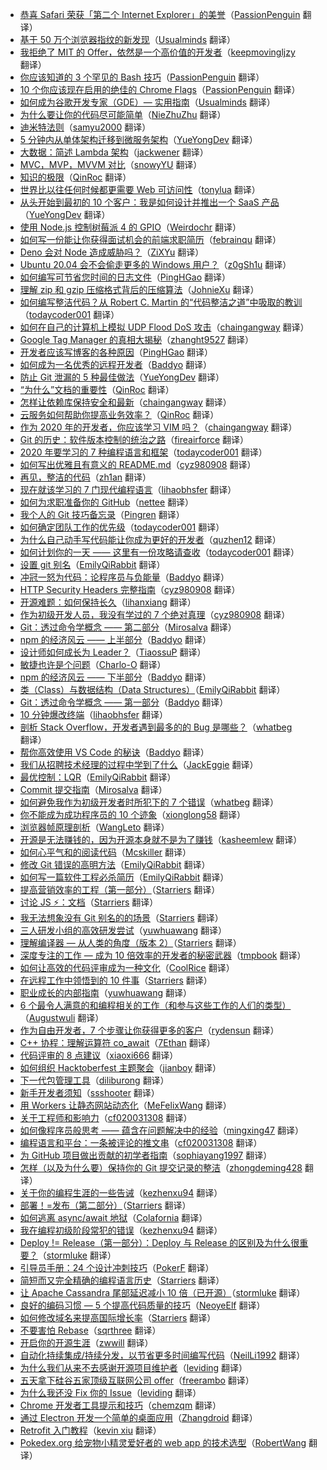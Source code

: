 * [恭喜 Safari 荣获「第二个 Internet Explorer」的美誉](https://juejin.cn/post/6929754875001569294)（[PassionPenguin](https://github.com/PassionPenguin) 翻译）
* [基于 50 万个浏览器指纹的新发现](https://juejin.cn/post/6930974348002590733)（[Usualminds](https://github.com/Usualminds) 翻译）
* [我拒绝了 MIT 的 Offer，依然是一个高价值的开发者](https://juejin.cn/post/6924489699641786375)（[keepmovingljzy](https://github.com/keepmovingljzy) 翻译）
* [你应该知道的 3 个罕见的 Bash 技巧](https://juejin.cn/post/6923190362706018318)（[PassionPenguin](https://github.com/PassionPenguin) 翻译）
* [10 个你应该现在启用的绝佳的 Chrome Flags](https://juejin.cn/post/6923198038894706701)（[PassionPenguin](https://github.com/PassionPenguin) 翻译）
* [如何成为谷歌开发专家（GDE）— 实用指南](https://juejin.cn/post/6918640631317266439)（[Usualminds](https://github.com/Usualminds) 翻译）
* [为什么要让你的代码尽可能简单](https://juejin.cn/post/6914669681500487687)（[NieZhuZhu](https://github.com/NieZhuZhu) 翻译）
* [迪米特法则](https://juejin.cn/post/6890050952049950733)（[samyu2000](https://github.com/samyu2000) 翻译）
* [5 分钟内从单体架构迁移到微服务架构](https://juejin.cn/post/6900884077226917901)（[YueYongDev](https://github.com/YueYongDev) 翻译）
* [大数据：简述 Lambda 架构](https://juejin.cn/post/6887845604886741006)（[jackwener](https://github.com/jackwener) 翻译）
* [MVC，MVP，MVVM 对比](https://juejin.cn/post/6883088734699388941)（[snowyYU](https://github.com/snowyYU) 翻译）
* [知识的极限](https://juejin.im/post/6874475968325484552)（[QinRoc](https://github.com/QinRoc) 翻译）
* [世界比以往任何时候都更需要 Web 可访问性](https://juejin.im/post/6872684910058930189)（[tonylua](https://github.com/tonylua) 翻译）
* [从头开始到最初的 10 个客户：我是如何设计并推出一个 SaaS 产品](https://juejin.im/post/6860850397293232141)（[YueYongDev](https://github.com/YueYongDev) 翻译）
* [使用 Node.js 控制树莓派 4 的 GPIO](https://juejin.im/post/6868946182325043207)（[Weirdochr](https://github.com/Weirdochr) 翻译）
* [如何写一份能让你获得面试机会的前端求职简历](https://juejin.im/post/5ef5ef41f265da22ff543630)（[febrainqu](https://github.com/febrainqu) 翻译）
* [Deno 会对 Node 造成威胁吗？](https://juejin.im/post/5ecf6f166fb9a047d77cbe35)（[ZiXYu](https://github.com/ZiXYu) 翻译）
* [Ubuntu 20.04 会不会偷走更多的 Windows 用户？](https://juejin.im/post/5ec4e7926fb9a0480067b602)（[z0gSh1u](https://github.com/z0gSh1u) 翻译）
* [如何编写可节省您时间的日志文件](https://juejin.im/post/5edf8d636fb9a047cd65d136)（[PingHGao](https://github.com/PingHGao) 翻译）
* [理解 zip 和 gzip 压缩格式背后的压缩算法](https://juejin.im/post/5ecb7f9651882542f4488845)（[JohnieXu](https://github.com/JohnieXu) 翻译）
* [如何编写整洁代码？从 Robert C. Martin 的“代码整洁之道”中吸取的教训](https://juejin.im/post/5eb78370f265da7be959ffc2)（[todaycoder001](https://github.com/todaycoder001) 翻译）
* [如何在自己的计算机上模拟 UDP Flood DoS 攻击](https://juejin.im/post/5eb8fb09e51d4540bb6172e1)（[chaingangway](https://github.com/chaingangway) 翻译）
* [Google Tag Manager 的真相大揭秘](https://juejin.im/post/5ea41a43f265da47c15cdc53)（[zhanght9527](https://github.com/zhanght9527) 翻译）
* [开发者应该写博客的各种原因](https://juejin.im/post/5ea7eb586fb9a043867d4763)（[PingHGao](https://github.com/PingHGao) 翻译）
* [如何成为一名优秀的远程开发者](https://juejin.im/post/5e9f9f64f265da47f0794a6e)（[Baddyo](https://github.com/Baddyo) 翻译）
* [防止 Git 泄漏的 5 种最佳做法](https://juejin.im/post/5e9e971851882573b047541e)（[YueYongDev](https://github.com/YueYongDev) 翻译）
* [“为什么”文档的重要性](https://juejin.im/post/5e9e2a876fb9a03c6e6438d5)（[QinRoc](https://github.com/QinRoc) 翻译）
* [怎样让依赖库保持安全和最新](https://juejin.im/post/5e8efe65f265da47dd398a54)（[chaingangway](https://github.com/chaingangway) 翻译）
* [云服务如何帮助你提高业务效率？](https://juejin.im/post/5e8d07a96fb9a03c73797cef)（[QinRoc](https://github.com/QinRoc) 翻译）
* [作为 2020 年的开发者，你应该学习 VIM 吗？](https://juejin.im/post/5e8d3205518825737a314e58)（[chaingangway](https://github.com/chaingangway) 翻译）
* [Git 的历史：软件版本控制的统治之路](https://juejin.im/post/5e69ce5af265da576e64b326)（[fireairforce](https://github.com/fireairforce) 翻译）
* [2020 年要学习的 7 种编程语言和框架](https://juejin.im/post/5e663cec518825496e786051)（[todaycoder001](https://github.com/todaycoder001) 翻译）
* [如何写出优雅且有意义的 README.md](https://juejin.im/post/5e3a7363e51d452701795512)（[cyz980908](https://github.com/cyz980908) 翻译）
* [再见，整洁的代码](https://juejin.im/post/5e2411e0f265da3e4244e683)（[zh1an](https://github.com/zh1an) 翻译）
* [现在就该学习的 7 门现代编程语言](https://juejin.im/post/5e1e00fee51d4577794c04f8)（[lihaobhsfer](https://github.com/lihaobhsfer) 翻译）
* [如何为求职准备你的 GitHub](https://juejin.im/post/5e1310a8f265da5d7275de8e)（[nettee](https://github.com/nettee) 翻译）
* [我个人的 Git 技巧备忘录](https://juejin.im/post/5e006ad4e51d45582248e63f)（[Pingren](https://github.com/Pingren) 翻译）
* [如何确定团队工作的优先级](https://juejin.im/post/5de4fc675188252edd0e2828)（[todaycoder001](https://github.com/todaycoder001) 翻译）
* [为什么自己动手写代码能让你成为更好的开发者](https://juejin.im/post/5de88ed16fb9a016470c151a)（[quzhen12](https://github.com/quzhen12) 翻译）
* [如何计划你的一天 —— 这里有一份攻略请查收](https://juejin.im/post/5db16664f265da4d4c201997)（[todaycoder001](https://github.com/todaycoder001) 翻译）
* [设置 git 别名](https://juejin.im/post/5dafc502f265da5b783f1ae1)（[EmilyQiRabbit](https://github.com/EmilyQiRabbit) 翻译）
* [冲冠一怒为代码：论程序员与负能量](https://juejin.im/post/5d67540df265da039d32e0cc)（[Baddyo](https://github.com/Baddyo) 翻译）
* [HTTP Security Headers 完整指南](https://juejin.im/post/5d648e766fb9a06b122f4ab4)（[cyz980908](https://github.com/cyz980908) 翻译）
* [开源难题：如何保持长久](https://juejin.im/post/5db27be36fb9a02040687055)（[lihanxiang](https://github.com/lihanxiang) 翻译）
* [作为初级开发人员，我没有学过的 7 个绝对真理](https://juejin.im/post/5d3d25dce51d457756536881)（[cyz980908](https://github.com/cyz980908) 翻译）
* [Git：透过命令学概念 —— 第二部分](https://juejin.im/post/5d2da05ae51d45106b15ffca)（[Mirosalva](https://github.com/Mirosalva) 翻译）
* [npm 的经济风云 —— 上半部分](https://juejin.im/post/5d146225e51d4556db694a4b)（[Baddyo](https://github.com/Baddyo) 翻译）
* [设计师如何成长为 Leader？](https://juejin.im/post/5d172fca6fb9a07eda032c6f)（[TiaossuP](https://github.com/TiaossuP) 翻译）
* [敏捷也许是个问题](https://juejin.im/post/5d2dfb4ae51d45775f516b1e)（[Charlo-O](https://github.com/Charlo-O) 翻译）
* [npm 的经济风云 —— 下半部分](https://juejin.im/post/5d2d9e7af265da1b8b2b91ca)（[Baddyo](https://github.com/Baddyo) 翻译）
* [类（Class）与数据结构（Data Structures）](https://juejin.im/post/5d12efe7e51d455c8838e193)（[EmilyQiRabbit](https://github.com/EmilyQiRabbit) 翻译）
* [Git：透过命令学概念 —— 第一部分](https://juejin.im/post/5d0b3c7ce51d4577531381e3)（[Baddyo](https://github.com/Baddyo) 翻译）
* [10 分钟爆改终端](https://juejin.im/post/5d053fc56fb9a07ee85c283d)（[lihaobhsfer](https://github.com/lihaobhsfer) 翻译）
* [剖析 Stack Overflow，开发者遇到最多的的 Bug 是哪些？](https://juejin.im/post/5d087a32518825403d14758b)（[whatbeg](https://github.com/whatbeg) 翻译）
* [帮你高效使用 VS Code 的秘诀](https://juejin.im/post/5cd8fcedf265da03761eaa45)（[Baddyo](https://github.com/Baddyo) 翻译）
* [我们从招聘技术经理的过程中学到了什么](https://juejin.im/post/5cdcf463f265da0392580820)（[JackEggie](https://github.com/JackEggie) 翻译）
* [最优控制：LQR](https://juejin.im/post/5cdfe49c6fb9a07eee5e9de6)（[EmilyQiRabbit](https://github.com/EmilyQiRabbit) 翻译）
* [Commit 提交指南](https://juejin.im/post/5ccf9e60f265da039c05659d)（[Mirosalva](https://github.com/Mirosalva) 翻译）
* [如何避免我作为初级开发者时所犯下的 7 个错误](https://juejin.im/post/5cbea729e51d456e8240dcfa)（[whatbeg](https://github.com/whatbeg) 翻译）
* [你不能成为成功程序员的 10 个迹象](https://juejin.im/post/5ca2f5ce51882565cb5b962c)（[xionglong58](https://github.com/xionglong58) 翻译）
* [浏览器帧原理剖析](https://juejin.im/post/5c9c66075188251dab07413d)（[WangLeto](https://github.com/WangLeto) 翻译）
* [开源是无法赚钱的，因为开源本身就不是为了赚钱](https://juejin.im/post/5c998753e51d456ef105ac1e)（[kasheemlew](https://github.com/kasheemlew) 翻译）
* [如何心平气和的阅读代码](https://juejin.im/post/5c9c521b5188252d876e5dcb)（[Mcskiller](https://github.com/Mcskiller) 翻译）
* [修改 Git 错误的高明方法](https://juejin.im/post/5c735a235188256262174e48)（[EmilyQiRabbit](https://github.com/EmilyQiRabbit) 翻译）
* [如何写一篇软件工程必杀简历](https://juejin.im/post/5c6ca8b9f265da2dc13c7a10)（[EmilyQiRabbit](https://github.com/EmilyQiRabbit) 翻译）
* [提高营销效率的工程（第一部分）](https://juejin.im/post/5c403b5ce51d452c8e6d3dc4)（[Starriers](https://github.com/Starriers) 翻译）
* [讨论 JS ⚡：文档](https://juejin.im/post/5c4039bbe51d4551733494a6)（[Starriers](https://github.com/Starriers) 翻译）
* [我无法想象没有 Git 别名的的场景](https://juejin.im/post/5c207bd4e51d452b7b032cf6)（[Starriers](https://github.com/Starriers) 翻译）
* [三人研发小组的高效研发尝试](https://juejin.im/post/5c19d1846fb9a049f06a33fc)（[yuwhuawang](https://github.com/yuwhuawang) 翻译）
* [理解编译器 — 从人类的角度（版本 2）](https://juejin.im/post/5c10b2f6e51d452ad958631f)（[Starriers](https://github.com/Starriers) 翻译）
* [深度专注的工作 — 成为 10 倍效率的开发者的秘密武器](https://juejin.im/post/5bffb3f5f265da613a53bd4b)（[tmpbook](https://github.com/tmpbook) 翻译）
* [如何让高效的代码评审成为一种文化](https://juejin.im/post/5bfc9ff9e51d454b6c371f5d)（[CoolRice](https://github.com/CoolRice) 翻译）
* [在远程工作中领悟到的 10 件事](https://juejin.im/post/5bf7a79f51882511a8528cf0)（[Starriers](https://github.com/Starriers) 翻译）
* [职业成长的内部指南](https://juejin.im/post/5bd722a65188252dd11662af)（[yuwhuawang](https://github.com/yuwhuawang) 翻译）
* [6 个最令人满意的和编程相关的工作（和参与这些工作的人们的类型）](https://juejin.im/post/5be271f0e51d450556196864)（[Augustwuli](https://github.com/Augustwuli) 翻译）
* [作为自由开发者，7 个步骤让你获得更多的客户](https://juejin.im/post/5bd660c26fb9a05ce576e9b7)（[rydensun](https://github.com/rydensun) 翻译）
* [C++ 协程：理解运算符 co_await](https://juejin.im/post/5bee59a1e51d4545453dc558)（[7Ethan](https://github.com/7Ethan) 翻译）
* [代码评审的 8 点建议](https://juejin.im/post/5bd1e6696fb9a05d096597c6)（[xiaoxi666](https://github.com/xiaoxi666) 翻译）
* [如何组织 Hacktoberfest 主题聚会](https://juejin.im/post/5bbc150be51d450e6867be7a)（[jianboy](https://github.com/jianboy) 翻译）
* [下一代包管理工具](https://juejin.im/post/5ba9830fe51d450e4d2fe208)（[diliburong](https://github.com/diliburong) 翻译）
* [新手开发者须知](https://juejin.im/post/5bade6a76fb9a05d32515cf0)（[ssshooter](https://github.com/ssshooter) 翻译）
* [用 Workers 让静态网站动态化](https://juejin.im/post/5b95c5375188255c6e70422a)（[MeFelixWang](https://github.com/MeFelixWang) 翻译）
* [关于工程师和影响力](https://juejin.im/post/5b8f9a96f265da0ab33125b0)（[cf020031308](https://github.com/cf020031308) 翻译）
* [如何像程序员般思考 —— 蕴含在问题解决中的经验](https://juejin.im/post/5b76839ae51d4566491c24bb)（[mingxing47](https://github.com/mingxing47) 翻译）
* [编程语言和平台：一条被评论的推文串](https://juejin.im/post/5b4c2b75e51d45195b336d57)（[cf020031308](https://github.com/cf020031308) 翻译）
* [为 GitHub 项目做出贡献的初学者指南](https://juejin.im/entry/5b2e58ba6fb9a00e4966ee4b)（[sophiayang1997](https://github.com/sophiayang1997) 翻译）
* [怎样（以及为什么要）保持你的 Git 提交记录的整洁](https://juejin.im/post/5b29060ee51d4558cd2adac0)（[zhongdeming428](https://github.com/zhongdeming428) 翻译）
* [关于你的编程生涯的一些告诫](https://juejin.im/post/5b0256e36fb9a07aa767f5b4)（[kezhenxu94](https://github.com/kezhenxu94) 翻译）
* [部署！=发布（第二部分）](https://juejin.im/post/5b00d2fa6fb9a07a9a1120e9)（[Starriers](https://github.com/Starriers) 翻译）
* [如何逃离 async/await 地狱](https://juejin.im/post/5aefbb48f265da0b9b073c40)（[Colafornia](https://github.com/Colafornia) 翻译）
* [我在编程初级阶段常犯的错误](https://juejin.im/post/5ae97af6f265da0ba062f797)（[kezhenxu94](https://github.com/kezhenxu94) 翻译）
* [Deploy != Release（第一部分）：Deploy 与 Release 的区别及为什么很重要？](https://juejin.im/post/5ad80983f265da505c3c1b3a)（[stormluke](https://github.com/stormluke) 翻译）
* [引导员手册：24 个设计冲刺技巧](https://juejin.im/post/5ae3254d6fb9a07abc29a741)（[PokerF](https://github.com/PokerF) 翻译）
* [简短而又完全精确的编程语言历史](https://juejin.im/post/5ac1b8a25188255c637b1cd5)（[Starriers](https://github.com/Starriers) 翻译）
* [让 Apache Cassandra 尾部延迟减小 10 倍（已开源）](https://juejin.im/post/5ac31083f265da239a5fff0c)（[stormluke](https://github.com/stormluke) 翻译）
* [良好的编码习惯 — 5 个提高代码质量的技巧](https://juejin.im/post/5abc584251882555867f7f1e)（[NeoyeElf](https://github.com/NeoyeElf) 翻译）
* [如何修改域名来提高国际增长率](https://juejin.im/post/5aaf0542f265da239530c653)（[Starriers](https://github.com/Starriers) 翻译）
* [不要害怕 Rebase](https://juejin.im/post/5ab1bdbe518825556e5df5f8)（[sqrthree](https://github.com/sqrthree) 翻译）
* [开启你的开源生涯](https://juejin.im/post/5a5c029d51882573432d21ff)（[zwwill](https://github.com/zwwill) 翻译）
* [自动化持续集成/持续分发，以节省更多时间编写代码](https://juejin.im/post/5a44aab86fb9a044ff31c418)（[NeilLi1992](https://github.com/NeilLi1992) 翻译）
* [为什么我们从来不去感谢开源项目维护者](https://juejin.im/post/5a40c20b518825696f7e3c23)（[leviding](https://github.com/leviding) 翻译）
* [五天拿下硅谷五家顶级互联网公司 offer](https://juejin.im/post/5a1247d26fb9a0452a3bec33)（[freerambo](https://github.com/freerambo) 翻译）
* [为什么我还没 Fix 你的 Issue](https://juejin.im/post/59950fd9f265da248535b46d?utm_source=gold-miner&utm_medium=readme&utm_campaign=github)（[leviding](https://github.com/leviding) 翻译）
* [Chrome 开发者工具提示和技巧](http://gold.xitu.io/entry/56d56f4dc4c971005193ecec?utm_source=gold-miner&utm_medium=readme&utm_campaign=github)（[chemzqm](https://github.com/chemzqm) 翻译）
* [通过 Electron 开发一个简单的桌面应用](http://gold.xitu.io/entry/56aae5e4a633bd0257ae4ab8?utm_source=gold-miner&utm_medium=readme&utm_campaign=github)（[Zhangdroid](https://github.com/Zhangdroid) 翻译）
* [Retrofit 入门教程](http://gold.xitu.io/entry/56cc4085128fe100580dd0ca?utm_source=gold-miner&utm_medium=readme&utm_campaign=github)（[kevin xiu](https://github.com/xiuweikang) 翻译）
* [Pokedex.org 给宠物小精灵爱好者的 web app 的技术选型](http://gold.xitu.io/entry/56cebb8edf0eea79dc7c1ff0?utm_source=gold-miner&utm_medium=readme&utm_campaign=github)（[RobertWang](https://github.com/RobertWang) 翻译）

